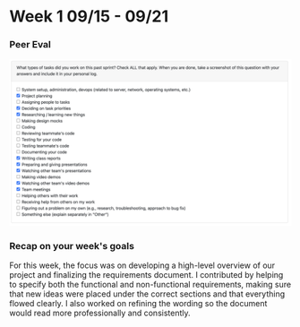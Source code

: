 # Week 1 09/15 - 09/21

### Peer Eval
![Peer Eval SS](./log_images/personal_log_imgs/erem_week3_log.png)

### Recap on your week's goals
For this week, the focus was on developing a high-level overview of our project and finalizing the requirements document. I contributed by helping to specify both the functional and non-functional requirements, making sure that new ideas were placed under the correct sections and that everything flowed clearly. I also worked on refining the wording so the document would read more professionally and consistently.
